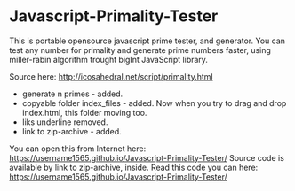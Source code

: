 # Javascript-Primality-Tester
This is portable opensource javascript prime tester, and generator.
You can test any number for primality and generate prime numbers faster,
using miller-rabin algorithm trought bigInt JavaScript library.

Source here: http://icosahedral.net/script/primality.html
  - generate n primes - added.
  - copyable folder index_files - added. Now when you try to drag and drop index.html, this folder moving too.
  - liks underline removed.
  - link to zip-archive - added.

  You can open this from Internet here: https://username1565.github.io/Javascript-Primality-Tester/
  Source code is available by link to zip-archive, inside.
  Read this code you can here: https://username1565.github.io/Javascript-Primality-Tester/
